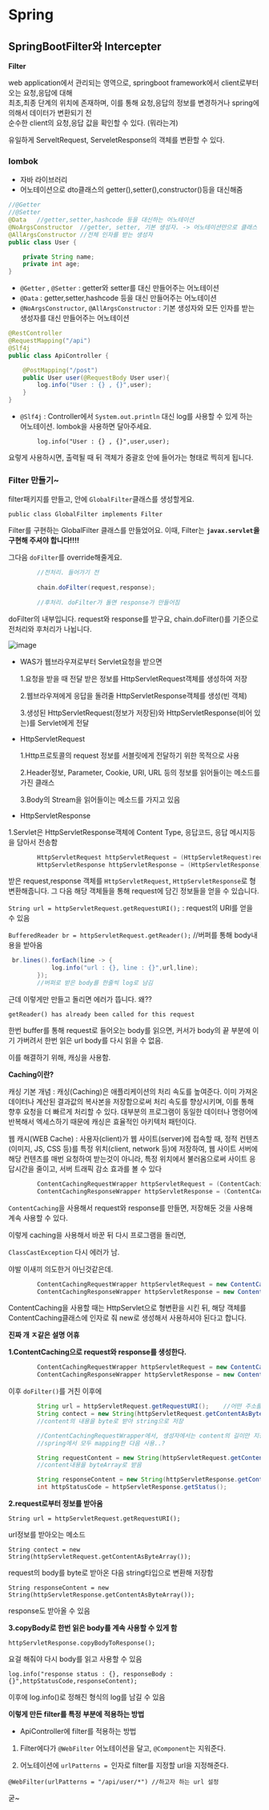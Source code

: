 # Spring
## SpringBootFilter와 Intercepter

**Filter**

web application에서 관리되는 영역으로, springboot framework에서 client로부터 오는 요청,응답에 대해  
최초,최종 단계의 위치에 존재하며, 이를 통해 요청,응답의 정보를 변경하거나 spring에 의해서 데이터가 변환되기 전  
순수한 client의 요청,응답 값을 확인할 수 있다. (뭐라는겨)

유일하게 ServeltRequest, ServeletResponse의 객체를 변환할 수 있다.

### lombok

* 자바 라이브러리
* 어노테이션으로 dto클래스의 getter(),setter(),constructor()등을 대신해줌

```java
//@Getter
//@Setter
@Data   //getter,setter,hashcode 등을 대신하는 어노테이션
@NoArgsConstructor  //getter, setter, 기본 생성자. -> 어노테이션만으로 클래스 내부에 따로 만들지 않아도 생성됨
@AllArgsConstructor //전체 인자를 받는 생성자
public class User {

    private String name;
    private int age;
}
```

* `@Getter` , `@Setter`  : getter와 setter를 대신 만들어주는 어노테이션
* `@Data` : getter,setter,hashcode 등을 대신 만들어주는 어노테이션
* `@NoArgsConstructor`, `@AllArgsConstructor` : 기본 생성자와 모든 인자를 받는 생성자를 대신 만들어주는 어노테이션


```java
@RestController
@RequestMapping("/api")
@Slf4j
public class ApiController {

    @PostMapping("/post")
    public User user(@RequestBody User user){
        log.info("User : {} , {}",user);
    }
}
```

* `@Slf4j` : Controller에서 `System.out.println` 대신 log를 사용할 수 있게 하는 어노테이션. lombok을 사용하면 달아주세요.

`        log.info("User : {} , {}",user,user);`

요렇게 사용하시면, 출력될 때 뒤 객체가 중괄호 안에 들어가는 형태로 찍히게 됩니다.

### Filter 만들기~

filter패키지를 만들고, 안에 `GlobalFilter`클래스를 생성할게요.

`public class GlobalFilter implements Filter `

Filter를 구현하는 GlobalFilter 클래스를 만들었어요. 이때, Filter는 **`javax.servlet`을 구현해 주셔야 합니다!!!!**

그다음 `doFilter`를 override해줄게요.

```java
        //전처리. 들어가기 전
        
        chain.doFilter(request,response);
        
        //후처리. doFilter가 돌면 response가 만들어짐
```
doFilter의 내부입니다. request와 response를 받구요, chain.doFilter()를 기준으로 전처리와 후처리가 나뉩니다.

![image](https://user-images.githubusercontent.com/75404119/148341668-d1c4ceab-e38f-408b-8c91-80a5fcf02294.png)

* WAS가 웹브라우져로부터 Servlet요청을 받으면 

  1.요청을 받을 때 전달 받은 정보를 HttpServletRequest객체를 생성하여 저장

  2.웹브라우져에게 응답을 돌려줄 HttpServletResponse객체를 생성(빈 객체)

  3.생성된 HttpServletRequest(정보가 저장된)와 HttpServletResponse(비어 있는)를 Servlet에게 전달

* HttpServletRequest

  1.Http프로토콜의 request 정보를 서블릿에게 전달하기 위한 목적으로 사용

  2.Header정보, Parameter, Cookie, URI, URL 등의 정보를 읽어들이는 메소드를 가진 클래스

  3.Body의 Stream을 읽어들이는 메소드를 가지고 있음

* HttpServletResponse

1.Servlet은 HttpServletResponse객체에 Content Type, 응답코드, 응답 메시지등을 담아서 전송함


```java
        HttpServletRequest httpServletRequest = (HttpServletRequest)request;
        HttpServletResponse httpServletResponse = (HttpServletResponse)response;  //응답용으로 생성해둔 빈 response객체
```

받은 request,response 객체를 `HttpServletRequest`, `HttpServletResponse`로 형변환해줍니다.
그 다음 해당 객체들을 통해 request에 담긴 정보들을 얻을 수 있습니다.

`String url = httpServletRequest.getRequestURI();`  : request의 URI를 얻을 수 있음

`BufferedReader br = httpServletRequest.getReader();` //버퍼를 통해 body내용을 받아옴

```java
 br.lines().forEach(line -> {
            log.info("url : {}, line : {}",url,line);
        });
        //버퍼로 받은 body를 한줄씩 log로 남김
```

근데 이렇게만 만들고 돌리면 에러가 뜹니다. 왜??

`getReader() has already been called for this request`

한번 buffer를 통해 request로 들어오는 body를 읽으면, 커서가 body의 끝 부분에 이기 가버려서 한번 읽은 url body를 다시 읽을 수 없음.

이를 해결하기 위해, 캐싱을 사용함.

**Caching이란?**

캐싱 기본 개념 : 캐싱(Caching)은 애플리케이션의 처리 속도를 높여준다. 이미 가져온 데이터나 계산된 결과값의 복사본을 저장함으로써 처리 속도를 향상시키며, 이를 통해 향후 요청을 더 빠르게 처리할 수 있다. 대부분의 프로그램이 동일한 데이터나 명령어에 반복해서 엑세스하기 때문에 캐싱은 효율적인 아키텍처 패턴이다.

웹 캐시(WEB Cache) :  사용자(client)가 웹 사이트(server)에 접속할 때, 정적 컨텐츠(이미지, JS, CSS 등)를 특정 위치(client, network 등)에 저장하여, 웹 사이트 서버에 해당 컨텐츠를 매번 요청하여 받는것이 아니라, 특정 위치에서 불러옴으로써 사이트 응답시간을 줄이고, 서버 트래픽 감소 효과를 볼 수 있다

```java
        ContentCachingRequestWrapper httpServletRequest = (ContentCachingRequestWrapper) request;
        ContentCachingResponseWrapper httpServletResponse = (ContentCachingResponseWrapper) response;
```

`ContentCaching`을 사용해서 request와 response를 만들면, 저장해둔 것을 사용해 계속 사용할 수 있다.

이렇게 caching을 사용해서 바꾼 뒤 다시 프로그램을 돌리면,

`ClassCastException` 다시 에러가 남.

야발 이새끼 의도한거 아닌것같은데.

```java
        ContentCachingRequestWrapper httpServletRequest = new ContentCachingRequestWrapper ((HttpServletRequest)request);
        ContentCachingResponseWrapper httpServletResponse = new ContentCachingResponseWrapper((HttpServletResponse)response);
```

ContentCaching을 사용할 때는 HttpServlet으로 형변환을 시킨 뒤, 해당 객체를 ContentCaching클래스에 인자로 줘 new로 생성해서 사용하셔야 된다고 합니다.


**진짜 개 ㅈ같은 설명 어휴**

**1.ContentCaching으로 request와 response를 생성한다.**

```java
        ContentCachingRequestWrapper httpServletRequest = new ContentCachingRequestWrapper ((HttpServletRequest)request);
        ContentCachingResponseWrapper httpServletResponse = new ContentCachingResponseWrapper((HttpServletResponse)response);
```

이후 `doFilter()`를 거친 이후에


```java
        String url = httpServletRequest.getRequestURI();    //어떤 주소를 요청했는지 확인가능
        String contect = new String(httpServletRequest.getContentAsByteArray());
        //content의 내용을 byte로 받아 string으로 저장

        //ContentCachingRequestWrapper에서, 생성자에서는 content의 길이만 지정해 놓고, 내용은 나중에 사용을 한대
        //spring에서 모두 mapping한 다음 사용..?

        String requestContent = new String(httpServletRequest.getContentAsByteArray());
        //content내용을 byteArray로 받음

        String responseContent = new String(httpServletResponse.getContentAsByteArray());
        int httpStatusCode = httpServletResponse.getStatus();
```

**2.request로부터 정보를 받아옴**

  `String url = httpServletRequest.getRequestURI();`
  
  url정보를 받아오는 메소드
  
  `String contect = new String(httpServletRequest.getContentAsByteArray());`
  
  request의 body를 byte로 받아온 다음 string타입으로 변환해 저장함
  
 `String responseContent = new String(httpServletResponse.getContentAsByteArray());`
 
 response도 받아올 수 있음
 
 **3.copyBody로 한번 읽은 body를 계속 사용할 수 있게 함**
 
 `httpServletResponse.copyBodyToResponse();`
 
 요걸 해줘야 다시 body를 읽고 사용할 수 있음
 
 
 `log.info("response status : {}, responseBody : {}",httpStatusCode,responseContent);`
 
 이후에 log.info()로 정해진 형식의 log를 남길 수 있음
 
 **이렇게 만든 filter를 특정 부분에 적용하는 방법**
 
 * ApiController에 filter를 적용하는 방법

1. Filter에다가 `@WebFilter` 어노테이션을 달고, `@Component`는 지워준다.

2. 어노테이션에 `urlPatterns = `인자로 filter를 지정할 url을 지정해준다.

`@WebFilter(urlPatterns = "/api/user/*") //하고자 하는 url 설정`

굳~



 
 
 


  
  














